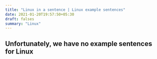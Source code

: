 ```yaml
---
title: "Linux in a sentence | Linux example sentences"
date: 2021-01-20T19:57:50+05:30
draft: falses
summary: "Linux"
---
```

## Unfortunately, we have no example sentences for Linux                 
